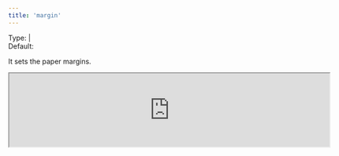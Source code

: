 ```yaml
---
title: 'margin'
--- 
```


Type: <TypeContainer><Type children='<string>'/> | <Type children='<object'/></TypeContainer><br/>
Default: <Type children="'0.35cm'"/>

It sets the paper margins.

<Iframe 
  width="650px"
  height={["216px", "324px", "432px", "432px"]}
  src="https://api.microlink.io/?url=https://basecamp.com/shapeup/0.3-chapter-01&pdf&embed=pdf.url&margin=4mm&format=A6"
/>

<MultiCodeEditor languages={{
  HTML: `<iframe width="650px" src="https://api.microlink.io/?url=https://basecamp.com/shapeup/0.3-chapter-01&pdf&embed=pdf.url&margin=4mm"></iframe>`,
  Shell: `microlink-api https://basecamp.com/shapeup/0.3-chapter-01&pdf&margin=4mm`,
  'Node.js': `const mql = require('@microlink/mql')
 
module.exports = async () => {
  const { status, data, response } = await mql(
    'http://www.antirez.com/news/128', { 
      pdf: true,
      margin: '4mm'
  })
  console.log(status, data)
}
  `
  }} 
/>

All possible units are:

- <Type children="'px'"/> for pixel.
- <Type children="'in'"/> for inches.
- <Type children="'cm'"/> for centimeters.
- <Type children="'mm'"/> for millimeters.

You can pass an <Type children='<object>'/> specifing each corner side of the paper:

```js
{
  margin: {
    top: '4mm',
    bottom: '4mm',
    left: '4mm',
    right: '4mm'
  }
}
```

Or, in case you pass an <Type children='<string>'/>, it will be used for all the sides:

```js
{
  margin: '4mm'
}
```
